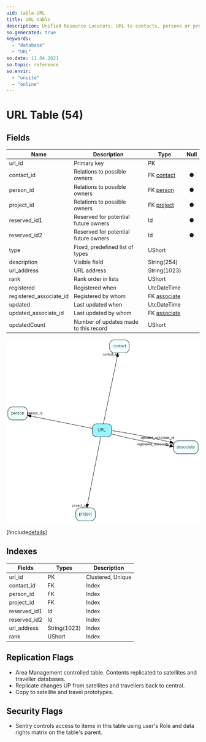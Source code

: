 ```yaml
---
uid: table-URL
title: URL table
description: Unified Resource Locators, URL to contacts, persons or projects.
so.generated: true
keywords:
  - "database"
  - "URL"
so.date: 11.04.2021
so.topic: reference
so.envir:
  - "onsite"
  - "online"
---
```


# URL Table (54)

## Fields

| Name | Description | Type | Null |
|------|-------------|------|:----:|
|url\_id|Primary key|PK| |
|contact\_id|Relations to possible owners|FK [contact](contact.md)|&#x25CF;|
|person\_id|Relations to possible owners|FK [person](person.md)|&#x25CF;|
|project\_id|Relations to possible owners|FK [project](project.md)|&#x25CF;|
|reserved\_id1|Reserved for potential future owners|Id|&#x25CF;|
|reserved\_id2|Reserved for potential future owners|Id|&#x25CF;|
|type|Fixed, predefined list of types|UShort| |
|description|Visible field|String(254)| |
|url\_address|URL address|String(1023)| |
|rank|Rank order in lists|UShort| |
|registered|Registered when|UtcDateTime| |
|registered\_associate\_id|Registered by whom|FK [associate](associate.md)| |
|updated|Last updated when|UtcDateTime| |
|updated\_associate\_id|Last updated by whom|FK [associate](associate.md)| |
|updatedCount|Number of updates made to this record|UShort| |


![URL table relationship diagram](./media/URL.png)

[!include[details](./includes/url.md)]

## Indexes

| Fields | Types | Description |
|--------|-------|-------------|
|url\_id |PK |Clustered, Unique |
|contact\_id |FK |Index |
|person\_id |FK |Index |
|project\_id |FK |Index |
|reserved\_id1 |Id |Index |
|reserved\_id2 |Id |Index |
|url\_address |String(1023) |Index |
|rank |UShort |Index |

## Replication Flags

* Area Management controlled table. Contents replicated to satellites and traveller databases.
* Replicate changes UP from satellites and travellers back to central.
* Copy to satellite and travel prototypes.

## Security Flags

* Sentry controls access to items in this table using user's Role and data rights matrix on the table's parent.

